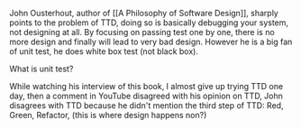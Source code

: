 John Ousterhout, author of [[A Philosophy of Software Design]], sharply points to the problem of TTD, doing so is basically debugging your system, not designing at all. By focusing on passing test one by one, there is no more design and finally will lead to very bad design. However he is a big fan of unit test, he does white box test (not black box).

What is unit test?

While watching his interview of this book, I almost give up trying TTD one day, then a comment in YouTube disagreed with his opinion on TTD, John disagrees with TTD because he didn't mention the third step of TTD: Red, Green, Refactor, (this is where design happens non?) 